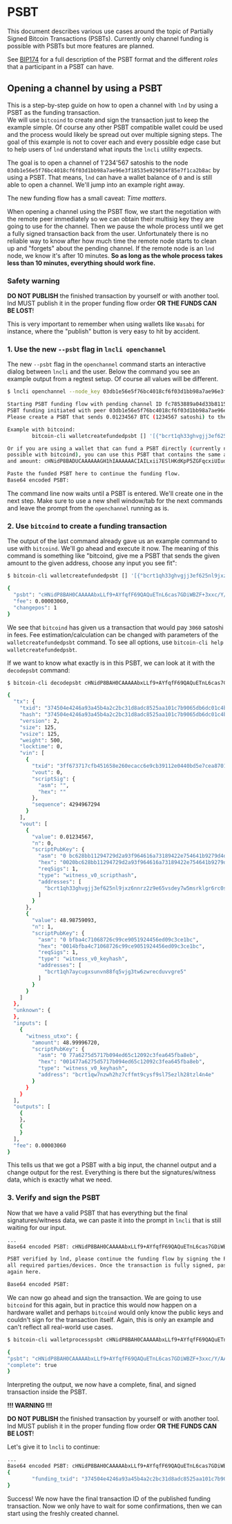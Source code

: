 # PSBT

This document describes various use cases around the topic of Partially Signed
Bitcoin Transactions (PSBTs). Currently only channel funding is possible with
PSBTs but more features are planned.

See [BIP174](https://github.com/bitcoin/bips/blob/master/bip-0174.mediawiki) for
a full description of the PSBT format and the different _roles_ that a
participant in a PSBT can have.

## Opening a channel by using a PSBT

This is a step-by-step guide on how to open a channel with `lnd` by using a PSBT
as the funding transaction.  
We will use `bitcoind` to create and sign the transaction just to keep the
example simple. Of course any other PSBT compatible wallet could be used and the
process would likely be spread out over multiple signing steps. The goal of this
example is not to cover each and every possible edge case but to help users of
`lnd` understand what inputs the `lncli` utility expects.

The goal is to open a channel of 1'234'567 satoshis to the node
`03db1e56e5f76bc4018cf6f03d1bb98a7ae96e3f18535e929034f85e7f1ca2b8ac` by using
a PSBT. That means, `lnd` can have a wallet balance of `0` and is still able to
open a channel. We'll jump into an example right away.

The new funding flow has a small caveat: _Time matters_.
  
When opening a channel using the PSBT flow, we start the negotiation
with the remote peer immediately so we can obtain their multisig key they are
going to use for the channel. Then we pause the whole process until we get a
fully signed transaction back from the user. Unfortunately there is no reliable
way to know after how much time the remote node starts to clean up and "forgets"
about the pending channel. If the remote node is an `lnd` node, we know it's
after 10 minutes. **So as long as the whole process takes less than 10 minutes,
everything should work fine.**

### Safety warning

**DO NOT PUBLISH** the finished transaction by yourself or with another tool.
lnd MUST publish it in the proper funding flow order **OR THE FUNDS CAN BE
LOST**!

This is very important to remember when using wallets like `Wasabi` for
instance, where the "publish" button is very easy to hit by accident.

### 1. Use the new `--psbt` flag in `lncli openchannel`

The new `--psbt` flag in the `openchannel` command starts an interactive dialog
between `lncli` and the user. Below the command you see an example output from
a regtest setup. Of course all values will be different.

```bash
$ lncli openchannel --node_key 03db1e56e5f76bc4018cf6f03d1bb98a7ae96e3f18535e929034f85e7f1ca2b8ac --local_amt 1234567 --psbt

Starting PSBT funding flow with pending channel ID fc7853889a04d33b8115bd79ebc99c5eea80d894a0bead40fae5a06bcbdccd3d.
PSBT funding initiated with peer 03db1e56e5f76bc4018cf6f03d1bb98a7ae96e3f18535e929034f85e7f1ca2b8ac.
Please create a PSBT that sends 0.01234567 BTC (1234567 satoshi) to the funding address bcrt1qh33ghvgjj3ef625nl9jxz6nnrz2z9e65vsdey7w5msrklgr6rc0sv0s08q.

Example with bitcoind:
        bitcoin-cli walletcreatefundedpsbt [] '[{"bcrt1qh33ghvgjj3ef625nl9jxz6nnrz2z9e65vsdey7w5msrklgr6rc0sv0s08q":0.01234567}]'

Or if you are using a wallet that can fund a PSBT directly (currently not
possible with bitcoind), you can use this PSBT that contains the same address
and amount: cHNidP8BADUCAAAAAAGH1hIAAAAAACIAILxii7ESlHKdKpP5ZGFqcxiUIudUZBuSedTcB2+geh4fAAAAAAAA

Paste the funded PSBT here to continue the funding flow.
Base64 encoded PSBT:
```

The command line now waits until a PSBT is entered. We'll create one in the next
step. Make sure to use a new shell window/tab for the next commands and leave
the prompt from the `openchannel` running as is.

### 2. Use `bitcoind` to create a funding transaction

The output of the last command already gave us an example command to use with
`bitcoind`. We'll go ahead and execute it now. The meaning of this command is
something like "bitcoind, give me a PSBT that sends the given amount to the
given address, choose any input you see fit":

```bash
$ bitcoin-cli walletcreatefundedpsbt [] '[{"bcrt1qh33ghvgjj3ef625nl9jxz6nnrz2z9e65vsdey7w5msrklgr6rc0sv0s08q":0.01234567}]'

{
  "psbt": "cHNidP8BAH0CAAAAAbxLLf9+AYfqfF69QAQuETnL6cas7GDiWBZF+3xxc/Y/AAAAAAD+////AofWEgAAAAAAIgAgvGKLsRKUcp0qk/lkYWpzGJQi51RkG5J51NwHb6B6Hh+1If0jAQAAABYAFL+6THEGhybJnOkFGSRFbtCcPOG8AAAAAAABAR8wBBAkAQAAABYAFHemJ11XF7CU7WXBIJLD/qZF+6jrAAAA",
  "fee": 0.00003060,
  "changepos": 1
}
```

We see that `bitcoind` has given us a transaction that would pay `3060` satoshi
in fees. Fee estimation/calculation can be changed with parameters of the 
`walletcreatefundedpsbt` command. To see all options, use
`bitcoin-cli help walletcreatefundedpsbt`.

If we want to know what exactly is in this PSBT, we can look at it with the
`decodepsbt` command:

```bash
$ bitcoin-cli decodepsbt cHNidP8BAH0CAAAAAbxLLf9+AYfqfF69QAQuETnL6cas7GDiWBZF+3xxc/Y/AAAAAAD+////AofWEgAAAAAAIgAgvGKLsRKUcp0qk/lkYWpzGJQi51RkG5J51NwHb6B6Hh+1If0jAQAAABYAFL+6THEGhybJnOkFGSRFbtCcPOG8AAAAAAABAR8wBBAkAQAAABYAFHemJ11XF7CU7WXBIJLD/qZF+6jrAAAA

{
  "tx": {
    "txid": "374504e4246a93a45b4a2c2bc31d8adc8525aa101c7b9065db6dc01c4bdfce0a",
    "hash": "374504e4246a93a45b4a2c2bc31d8adc8525aa101c7b9065db6dc01c4bdfce0a",
    "version": 2,
    "size": 125,
    "vsize": 125,
    "weight": 500,
    "locktime": 0,
    "vin": [
      {
        "txid": "3ff673717cfb451658e260ecacc6e9cb39112e0440bd5e7cea87017eff2d4bbc",
        "vout": 0,
        "scriptSig": {
          "asm": "",
          "hex": ""
        },
        "sequence": 4294967294
      }
    ],
    "vout": [
      {
        "value": 0.01234567,
        "n": 0,
        "scriptPubKey": {
          "asm": "0 bc628bb11294729d2a93f964616a73189422e754641b9279d4dc076fa07a1e1f",
          "hex": "0020bc628bb11294729d2a93f964616a73189422e754641b9279d4dc076fa07a1e1f",
          "reqSigs": 1,
          "type": "witness_v0_scripthash",
          "addresses": [
            "bcrt1qh33ghvgjj3ef625nl9jxz6nnrz2z9e65vsdey7w5msrklgr6rc0sv0s08q"
          ]
        }
      },
      {
        "value": 48.98759093,
        "n": 1,
        "scriptPubKey": {
          "asm": "0 bfba4c71068726c99ce9051924456ed09c3ce1bc",
          "hex": "0014bfba4c71068726c99ce9051924456ed09c3ce1bc",
          "reqSigs": 1,
          "type": "witness_v0_keyhash",
          "addresses": [
            "bcrt1qh7aycugxsunvn88fq5vjg3tw6zwrecduvvgre5"
          ]
        }
      }
    ]
  },
  "unknown": {
  },
  "inputs": [
    {
      "witness_utxo": {
        "amount": 48.99996720,
        "scriptPubKey": {
          "asm": "0 77a6275d5717b094ed65c12092c3fea645fba8eb",
          "hex": "001477a6275d5717b094ed65c12092c3fea645fba8eb",
          "type": "witness_v0_keyhash",
          "address": "bcrt1qw7nzwh2hz7cffmt9cysf9sl75ezlh28tzl4n4e"
        }
      }
    }
  ],
  "outputs": [
    {
    },
    {
    }
  ],
  "fee": 0.00003060
}
```

This tells us that we got a PSBT with a big input, the channel output and a
change output for the rest. Everything is there but the signatures/witness data,
which is exactly what we need.

### 3. Verify and sign the PSBT

Now that we have a valid PSBT that has everything but the final
signatures/witness data, we can paste it into the prompt in `lncli` that is
still waiting for our input.

```bash
...
Base64 encoded PSBT: cHNidP8BAH0CAAAAAbxLLf9+AYfqfF69QAQuETnL6cas7GDiWBZF+3xxc/Y/AAAAAAD+////AofWEgAAAAAAIgAgvGKLsRKUcp0qk/lkYWpzGJQi51RkG5J51NwHb6B6Hh+1If0jAQAAABYAFL+6THEGhybJnOkFGSRFbtCcPOG8AAAAAAABAR8wBBAkAQAAABYAFHemJ11XF7CU7WXBIJLD/qZF+6jrAAAA

PSBT verified by lnd, please continue the funding flow by signing the PSBT by
all required parties/devices. Once the transaction is fully signed, paste it
again here.

Base64 encoded PSBT:
```

We can now go ahead and sign the transaction. We are going to use `bitcoind` for
this again, but in practice this would now happen on a hardware wallet and
perhaps `bitcoind` would only know the public keys and couldn't sign for the
transaction itself. Again, this is only an example and can't reflect all
real-world use cases.

```bash
$ bitcoin-cli walletprocesspsbt cHNidP8BAH0CAAAAAbxLLf9+AYfqfF69QAQuETnL6cas7GDiWBZF+3xxc/Y/AAAAAAD+////AofWEgAAAAAAIgAgvGKLsRKUcp0qk/lkYWpzGJQi51RkG5J51NwHb6B6Hh+1If0jAQAAABYAFL+6THEGhybJnOkFGSRFbtCcPOG8AAAAAAABAR8wBBAkAQAAABYAFHemJ11XF7CU7WXBIJLD/qZF+6jrAAAA

{
"psbt": "cHNidP8BAH0CAAAAAbxLLf9+AYfqfF69QAQuETnL6cas7GDiWBZF+3xxc/Y/AAAAAAD+////AofWEgAAAAAAIgAgvGKLsRKUcp0qk/lkYWpzGJQi51RkG5J51NwHb6B6Hh+1If0jAQAAABYAFL+6THEGhybJnOkFGSRFbtCcPOG8AAAAAAABAR8wBBAkAQAAABYAFHemJ11XF7CU7WXBIJLD/qZF+6jrAQhrAkcwRAIgHKQbenZYvgADRd9TKGVO36NnaIgW3S12OUg8XGtSrE8CICmeaYoJ/U7Ecm+/GneY8i2hu2QCaQnuomJgzn+JAnrDASEDUBmCLcsybA5qXSRBBdZ0Uk/FQiay9NgOpv4D26yeJpAAAAA=",
"complete": true
}
```

Interpreting the output, we now have a complete, final, and signed transaction
inside the PSBT.

**!!! WARNING !!!**

**DO NOT PUBLISH** the finished transaction by yourself or with another tool.
lnd MUST publish it in the proper funding flow order **OR THE FUNDS CAN BE
LOST**!

Let's give it to `lncli` to continue:

```bash
...
Base64 encoded PSBT: cHNidP8BAH0CAAAAAbxLLf9+AYfqfF69QAQuETnL6cas7GDiWBZF+3xxc/Y/AAAAAAD+////AofWEgAAAAAAIgAgvGKLsRKUcp0qk/lkYWpzGJQi51RkG5J51NwHb6B6Hh+1If0jAQAAABYAFL+6THEGhybJnOkFGSRFbtCcPOG8AAAAAAABAR8wBBAkAQAAABYAFHemJ11XF7CU7WXBIJLD/qZF+6jrAQhrAkcwRAIgHKQbenZYvgADRd9TKGVO36NnaIgW3S12OUg8XGtSrE8CICmeaYoJ/U7Ecm+/GneY8i2hu2QCaQnuomJgzn+JAnrDASEDUBmCLcsybA5qXSRBBdZ0Uk/FQiay9NgOpv4D26yeJpAAAAA=
{
        "funding_txid": "374504e4246a93a45b4a2c2bc31d8adc8525aa101c7b9065db6dc01c4bdfce0a"
}
```

Success! We now have the final transaction ID of the published funding
transaction. Now we only have to wait for some confirmations, then we can start
using the freshly created channel.
